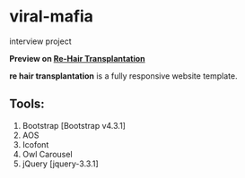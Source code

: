 # viral-mafia
interview project


**Preview on [Re-Hair Transplantation](https://dilshad-shibin.github.io/viral-mafia/)**

**re hair transplantation** is a fully responsive   website template. 

## Tools:

1. Bootstrap [Bootstrap v4.3.1]
2. AOS
3. Icofont
4. Owl Carousel
5. jQuery [jquery-3.3.1]